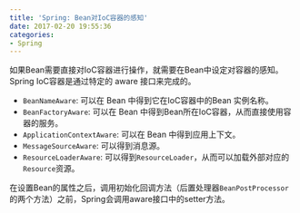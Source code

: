 ```yaml
---
title: 'Spring: Bean对IoC容器的感知'
date: 2017-02-20 19:55:36
categories:
- Spring
---
```


如果Bean需要直接对IoC容器进行操作，就需要在Bean中设定对容器的感知。Spring IoC容器是通过特定的 aware 接口来完成的。

* `BeanNameAware`: 可以在 Bean 中得到它在IoC容器中的Bean 实例名称。
* `BeanFactoryAware`: 可以在 Bean 中得到Bean所在IoC容器，从而直接使用容器的服务。
* `ApplicationContextAware`: 可以在 Bean 中得到应用上下文。
* `MessageSourceAware`: 可以得到消息源。
* `ResourceLoaderAware`: 可以得到`ResourceLoader`，从而可以加载外部对应的`Resource`资源。

在设置Bean的属性之后，调用初始化回调方法（后置处理器`BeanPostProcessor`的两个方法）之前，Spring会调用aware接口中的setter方法。
